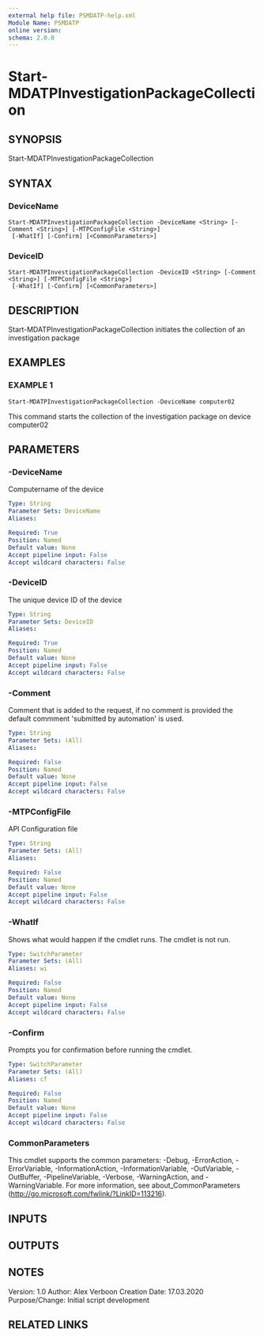 ```yaml
---
external help file: PSMDATP-help.xml
Module Name: PSMDATP
online version:
schema: 2.0.0
---
```


# Start-MDATPInvestigationPackageCollection

## SYNOPSIS
Start-MDATPInvestigationPackageCollection

## SYNTAX

### DeviceName
```
Start-MDATPInvestigationPackageCollection -DeviceName <String> [-Comment <String>] [-MTPConfigFile <String>]
 [-WhatIf] [-Confirm] [<CommonParameters>]
```

### DeviceID
```
Start-MDATPInvestigationPackageCollection -DeviceID <String> [-Comment <String>] [-MTPConfigFile <String>]
 [-WhatIf] [-Confirm] [<CommonParameters>]
```

## DESCRIPTION
Start-MDATPInvestigationPackageCollection initiates the collection of an investigation package

## EXAMPLES

### EXAMPLE 1
```
Start-MDATPInvestigationPackageCollection -DeviceName computer02
```

This command starts the collection of the investigation package on device computer02

## PARAMETERS

### -DeviceName
Computername of the device

```yaml
Type: String
Parameter Sets: DeviceName
Aliases:

Required: True
Position: Named
Default value: None
Accept pipeline input: False
Accept wildcard characters: False
```

### -DeviceID
The unique device ID of the device

```yaml
Type: String
Parameter Sets: DeviceID
Aliases:

Required: True
Position: Named
Default value: None
Accept pipeline input: False
Accept wildcard characters: False
```

### -Comment
Comment that is added to the request, if no comment is provided the default commment 'submitted by automation' is used.

```yaml
Type: String
Parameter Sets: (All)
Aliases:

Required: False
Position: Named
Default value: None
Accept pipeline input: False
Accept wildcard characters: False
```

### -MTPConfigFile
API Configuration file

```yaml
Type: String
Parameter Sets: (All)
Aliases:

Required: False
Position: Named
Default value: None
Accept pipeline input: False
Accept wildcard characters: False
```

### -WhatIf
Shows what would happen if the cmdlet runs.
The cmdlet is not run.

```yaml
Type: SwitchParameter
Parameter Sets: (All)
Aliases: wi

Required: False
Position: Named
Default value: None
Accept pipeline input: False
Accept wildcard characters: False
```

### -Confirm
Prompts you for confirmation before running the cmdlet.

```yaml
Type: SwitchParameter
Parameter Sets: (All)
Aliases: cf

Required: False
Position: Named
Default value: None
Accept pipeline input: False
Accept wildcard characters: False
```

### CommonParameters
This cmdlet supports the common parameters: -Debug, -ErrorAction, -ErrorVariable, -InformationAction, -InformationVariable, -OutVariable, -OutBuffer, -PipelineVariable, -Verbose, -WarningAction, and -WarningVariable.
For more information, see about_CommonParameters (http://go.microsoft.com/fwlink/?LinkID=113216).

## INPUTS

## OUTPUTS

## NOTES
Version:        1.0
Author:         Alex Verboon
Creation Date:  17.03.2020
Purpose/Change: Initial script development

## RELATED LINKS

